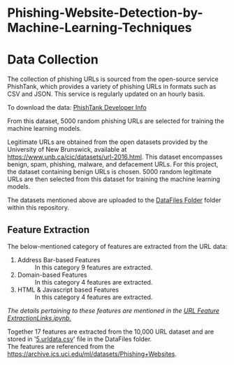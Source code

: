 # Phishing-Website-Detection-by-Machine-Learning-Techniques

# Data Collection

The collection of phishing URLs is sourced from the open-source service PhishTank, which provides a variety of phishing URLs in formats such as CSV and JSON. This service is regularly updated on an hourly basis.

To download the data: [PhishTank Developer Info](https://www.phishtank.com/developer_info.php)

From this dataset, 5000 random phishing URLs are selected for training the machine learning models.

Legitimate URLs are obtained from the open datasets provided by the University of New Brunswick, available at https://www.unb.ca/cic/datasets/url-2016.html. This dataset encompasses benign, spam, phishing, malware, and defacement URLs. For this project, the dataset containing benign URLs is chosen. 5000 random legitimate URLs are then selected from this dataset for training the machine learning models.

The datasets mentioned above are uploaded to the [DataFiles Folder](./DataFiles)
folder within this repository.

## Feature Extraction
The below-mentioned category of features are extracted from the URL data:

1.   Address Bar-based Features <br>
          &nbsp;&nbsp;&nbsp;&nbsp;&nbsp;&nbsp;&nbsp;&nbsp;&nbsp;&nbsp;In this category 9 features are extracted.
2.   Domain-based Features<br>
          &nbsp;&nbsp;&nbsp;&nbsp;&nbsp;&nbsp;&nbsp;&nbsp;&nbsp;&nbsp;In this category 4 features are extracted.
3.   HTML & Javascript based Features<br>
          &nbsp;&nbsp;&nbsp;&nbsp;&nbsp;&nbsp;&nbsp;&nbsp;&nbsp;&nbsp;In this category 4 features are extracted.

*The details pertaining to these features are mentioned in the [URL Feature ExtractionLinks.ipynb.]([https://colab.research.google.com/github/shreyagopal/Phishing-Website-Detection-by-Machine-Learning-Techniques/blob/master/URL%20Feature%20Extraction.ipynb](https://colab.research.google.com/drive/1fjDVascByYlb2nQORj1V9fcsTroFD0eb#scrollTo=ybur8dewifEw))*

Together 17 features are extracted from the 10,000 URL dataset and are stored in '[5.urldata.csv](https://github.com/shreyagopal/Phishing-Website-Detection-by-Machine-Learning-Techniques/blob/master/DataFiles/5.urldata.csv)' file in the DataFiles folder.<br>
The features are referenced from the https://archive.ics.uci.edu/ml/datasets/Phishing+Websites.
